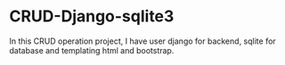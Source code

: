 # CRUD-Django-sqlite3
In this CRUD operation project, I have user django for backend, sqlite for database and templating html and bootstrap. 
